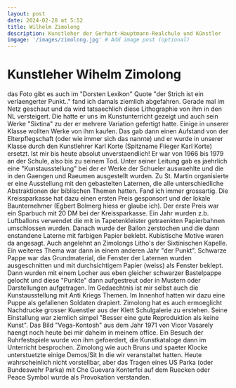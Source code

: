 ```yaml
---
layout: post
date: 2024-02-28 at 5:52
title: Wilhelm Zimolong 
description: Kunstleher der Gerhart-Hauptmann-Realchule und Kűnstler
imgage: '/images/zimolong.jpg' # Add image post (optional)
---
```


# Kunstleher Wihelm Zimolong 
das Foto gibt es auch im "Dorsten Lexikon"
Quote "der Strich ist ein verlaengerter Punkt.." fand ich damals ziemlich abgefahren.
Gerade mal im Netz geschaut und da wird tatsaechlich diese Lithographie von ihm in den NL versteigert. Die hatte er uns im Kunstunterricht gezeigt und auch sein Werke "Sixtina" zu der er mehrere Variation gefertigt hatte.
Einige in unserer Klasse wollten Werke von ihm kaufen. Das gab dann einen Aufstand von der Elterpflegschaft (oder wie immer sich das nannte) und er wurde in unserer Klasse durch den Kunstlehrer Karl Korte (Spitzname Flieger Karl Korte) ersetzt. Ist mir bis heute absolut unverstaendlich!
Er war von 1966 bis 1979 an der Schule, also bis zu seinem Tod.
Unter seiner Leitung gab es jaehrlich eine "Kunstausstellung" bei der er Werke der Schueler auswaehlte und die in den Gaengen und Raeumen ausgestellt wurden. Zu St. Martin organisierte er eine Ausstellung mit den gebastelten Laternen, die alle unterschiedliche Abstraktionen der biblischen Themen hatten. Fand ich immer grossartig. Die Kreissparkasse hat dazu einen ersten Preis gesponsort und der lokale Baunternehmer (Egbert Bolmerg hiess er glaube ich). Der erste Preis war ein Sparbuch mit 20 DM bei der Kreissparkasse. Ein Jahr wurden z.b. Luftballons verwendet die mit in Tapetenkleister getraenkten Papierbahnen umschlossen wurden. Danach wurde der Ballon zerstochen und die dann enstandene Laterne mit farbigen Papier beklebt. Kubistische Motive waren da angesagt. Auch angelehnt an Zimolongs Litho's der Sixtinischen Kapelle. Ein weiteres Thema war dann in einem anderen Jahr "der Punkt". Schwarze Pappe war das Grundmaterial, die Fenster der Laternen wurden ausgeschnitten und mit durchsichtigem Papier (weiss) als Fenster beklept. Dann wurden mit einem Locher aus eben gleicher schwarzer Bastelpappe gelocht und diese "Punkte" dann aufgestreut oder in Mustern oder Darstellungen aufgetragen.
Im Gedaechtnis ist mir selbst auch die Kunstausstellung mit Anti Kriegs Themen. Im Innenhof hatten wir dazu eine Puppe als gefallenen Soldaten drapiert. 
Zimolong hat es auch ermoeglicht Nachdrucke grosser Kuenstler aus der Klett Schulgalerie zu erstehen. Seine Einstallung war ziemlich simpel "Besser eine gute Reproduktion als keine Kunst". Das Bild "Vega-Kontosh" aus dem Jahr 1971 von Vicor Vasarely haengt noch heute bei mir daheim in meinem office.
Ein Besuch der Ruhrfestspiele wurde von ihm gefoerdert, die Kunstkataloge dann im Unterricht besprochen.
Zimolong wie auch Bruns und spaeter Klocke unterstuetzte einige Demos/Sit In die wir veranstaltet hatten. Heute wahrscheinlich nicht vorstellbar, aber das Tragen eines US Parka (oder Bundeswehr Parka) mit Che Guevara Konterfei auf dem Ruecken oder Peace Symbol wurde als Provokation verstanden.

